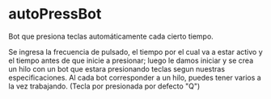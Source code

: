 # autoPressBot
Bot que presiona teclas automáticamente cada cierto tiempo.

Se ingresa la frecuencia de pulsado, el tiempo por el cual va a estar activo y el tiempo antes de que inicie a presionar; luego le damos iniciar y se crea un hilo con un bot que estara presionando teclas segun nuestras especificaciones.
Al cada bot corresponder a un hilo, puedes tener varios a la vez trabajando.
(Tecla por presionada por defecto "Q")
